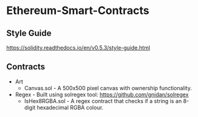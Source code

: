 # Ethereum-Smart-Contracts

## Style Guide

https://solidity.readthedocs.io/en/v0.5.3/style-guide.html

## Contracts
* Art
  * Canvas.sol - A 500x500 pixel canvas with ownership functionality.
* Regex - Built using solregex tool: https://github.com/gnidan/solregex
  * IsHex8RGBA.sol - A regex contract that checks if a string is an 8-digit hexadecimal RGBA colour.
